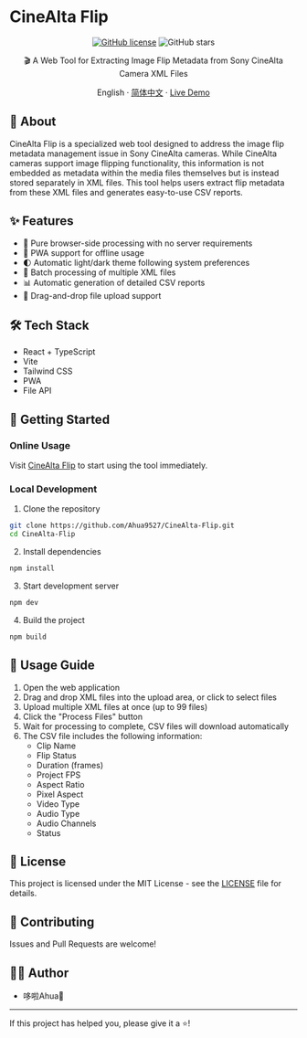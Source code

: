 # CineAlta Flip

<div align="center">

[![GitHub license](https://img.shields.io/github/license/Ahua9527/CineAlta-Flip)](https://github.com/Ahua9527/CineAlta-Flip/blob/main/LICENSE)
![GitHub stars](https://img.shields.io/github/stars/Ahua9527/CineAlta-Flip)

🎬 A Web Tool for Extracting Image Flip Metadata from Sony CineAlta Camera XML Files

English · [简体中文](./README.md) · [Live Demo](https://cinealta-flip.ahua.space)

</div>

## 📝 About

CineAlta Flip is a specialized web tool designed to address the image flip metadata management issue in Sony CineAlta cameras. While CineAlta cameras support image flipping functionality, this information is not embedded as metadata within the media files themselves but is instead stored separately in XML files. This tool helps users extract flip metadata from these XML files and generates easy-to-use CSV reports.

## ✨ Features

- 🚀 Pure browser-side processing with no server requirements
- 📱 PWA support for offline usage
- 🌓 Automatic light/dark theme following system preferences
- 💾 Batch processing of multiple XML files
- 📊 Automatic generation of detailed CSV reports
- 🔄 Drag-and-drop file upload support

## 🛠️ Tech Stack

- React + TypeScript
- Vite
- Tailwind CSS
- PWA
- File API

## 🚀 Getting Started

### Online Usage

Visit [CineAlta Flip](https://cinealta-flip.ahua.space) to start using the tool immediately.

### Local Development

1. Clone the repository
```bash
git clone https://github.com/Ahua9527/CineAlta-Flip.git
cd CineAlta-Flip
```

2. Install dependencies
```bash
npm install
```

3. Start development server
```bash
npm dev
```

4. Build the project
```bash
npm build
```

## 📖 Usage Guide

1. Open the web application
2. Drag and drop XML files into the upload area, or click to select files
3. Upload multiple XML files at once (up to 99 files)
4. Click the "Process Files" button
5. Wait for processing to complete, CSV files will download automatically
6. The CSV file includes the following information:
   - Clip Name
   - Flip Status
   - Duration (frames)
   - Project FPS
   - Aspect Ratio
   - Pixel Aspect
   - Video Type
   - Audio Type
   - Audio Channels
   - Status

## 📄 License

This project is licensed under the MIT License - see the [LICENSE](LICENSE) file for details.

## 🙏 Contributing

Issues and Pull Requests are welcome!

## 👨‍💻 Author

- 哆啦Ahua🌱

---

If this project has helped you, please give it a ⭐️!